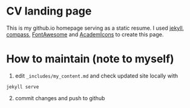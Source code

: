 # CV landing page

This is my github.io homepage serving as a static resume. I used [jekyll](http://jekyllrb.com/), [compass](https://github.com/excentris/compass), [FontAwesome](https://fortawesome.github.io/Font-Awesome/) and [AcademIcons](https://jpswalsh.github.io/academicons/) to create this page.

# How to maintain (note to myself)

1. edit `_includes/my_content.md` and check updated site locally with 

```
jekyll serve
```

2. commit changes and push to github